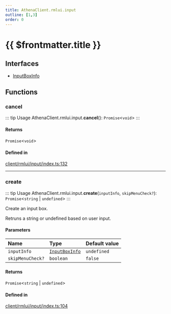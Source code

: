 ```yaml
---
title: AthenaClient.rmlui.input
outline: [1,3]
order: 0
---
```


# {{ $frontmatter.title }}


## Interfaces

- [InputBoxInfo](../interfaces/client_rmlui_input_InputBoxInfo.md)

## Functions

### cancel

::: tip Usage
AthenaClient.rmlui.input.**cancel**(): `Promise`<`void`\>
:::

#### Returns

`Promise`<`void`\>

#### Defined in

[client/rmlui/input/index.ts:132](https://github.com/Stuyk/altv-athena/blob/cdad41b/src/core/client/rmlui/input/index.ts#L132)

___

### create

::: tip Usage
AthenaClient.rmlui.input.**create**(`inputInfo`, `skipMenuCheck?`): `Promise`<`string` \| `undefined`\>
:::

Create an input box.

Retruns a string or undefined based on user input.

#### Parameters

| Name | Type | Default value |
| :------ | :------ | :------ |
| `inputInfo` | [`InputBoxInfo`](../interfaces/client_rmlui_input_InputBoxInfo.md) | `undefined` |
| `skipMenuCheck?` | `boolean` | `false` |

#### Returns

`Promise`<`string` \| `undefined`\>

#### Defined in

[client/rmlui/input/index.ts:104](https://github.com/Stuyk/altv-athena/blob/cdad41b/src/core/client/rmlui/input/index.ts#L104)
